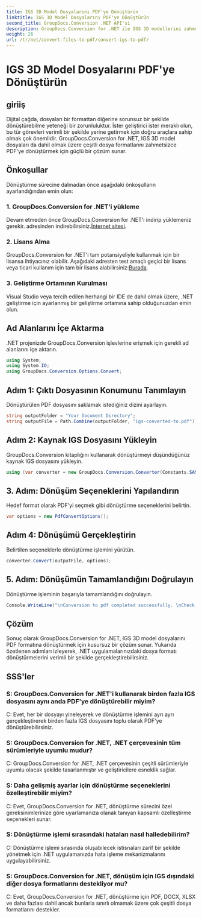 ```yaml
---
title: IGS 3D Model Dosyalarını PDF'ye Dönüştürün
linktitle: IGS 3D Model Dosyalarını PDF'ye Dönüştürün
second_title: GroupDocs.Conversion .NET API'si
description: GroupDocs.Conversion for .NET ile IGS 3D modellerini zahmetsizce PDF'ye dönüştürün. Sorunsuz dosya formatı dönüşümü için hemen indirin.
weight: 26
url: /tr/net/convert-files-to-pdf/convert-igs-to-pdf/
---
```


# IGS 3D Model Dosyalarını PDF'ye Dönüştürün

## giriiş
Dijital çağda, dosyaları bir formattan diğerine sorunsuz bir şekilde dönüştürebilme yeteneği bir zorunluluktur. İster geliştirici ister meraklı olun, bu tür görevleri verimli bir şekilde yerine getirmek için doğru araçlara sahip olmak çok önemlidir. GroupDocs.Conversion for .NET, IGS 3D model dosyaları da dahil olmak üzere çeşitli dosya formatlarını zahmetsizce PDF'ye dönüştürmek için güçlü bir çözüm sunar.
## Önkoşullar
Dönüştürme sürecine dalmadan önce aşağıdaki önkoşulların ayarlandığından emin olun:
### 1. GroupDocs.Conversion for .NET'i yükleme
 Devam etmeden önce GroupDocs.Conversion for .NET'i indirip yüklemeniz gerekir. adresinden indirebilirsiniz.[İnternet sitesi](https://releases.groupdocs.com/conversion/net/).
### 2. Lisans Alma
GroupDocs.Conversion for .NET'i tam potansiyeliyle kullanmak için bir lisansa ihtiyacınız olabilir. Aşağıdaki adresten test amaçlı geçici bir lisans veya ticari kullanım için tam bir lisans alabilirsiniz:[Burada](https://purchase.groupdocs.com/buy).
### 3. Geliştirme Ortamının Kurulması
Visual Studio veya tercih edilen herhangi bir IDE de dahil olmak üzere, .NET geliştirme için ayarlanmış bir geliştirme ortamına sahip olduğunuzdan emin olun.

## Ad Alanlarını İçe Aktarma
.NET projenizde GroupDocs.Conversion işlevlerine erişmek için gerekli ad alanlarını içe aktarın.
```csharp
using System;
using System.IO;
using GroupDocs.Conversion.Options.Convert;
```
## Adım 1: Çıktı Dosyasının Konumunu Tanımlayın
Dönüştürülen PDF dosyasını saklamak istediğiniz dizini ayarlayın.
```csharp
string outputFolder = "Your Document Directory";
string outputFile = Path.Combine(outputFolder, "igs-converted-to.pdf");
```
## Adım 2: Kaynak IGS Dosyasını Yükleyin
GroupDocs.Conversion kitaplığını kullanarak dönüştürmeyi düşündüğünüz kaynak IGS dosyasını yükleyin.
```csharp
using (var converter = new GroupDocs.Conversion.Converter(Constants.SAMPLE_IGS))
```
## 3. Adım: Dönüşüm Seçeneklerini Yapılandırın
Hedef format olarak PDF'yi seçmek gibi dönüştürme seçeneklerini belirtin.
```csharp
var options = new PdfConvertOptions();
```
## Adım 4: Dönüşümü Gerçekleştirin
Belirtilen seçeneklerle dönüştürme işlemini yürütün.
```csharp
converter.Convert(outputFile, options);
```
## 5. Adım: Dönüşümün Tamamlandığını Doğrulayın
Dönüştürme işleminin başarıyla tamamlandığını doğrulayın.
```csharp
Console.WriteLine("\nConversion to pdf completed successfully. \nCheck output in {0}", outputFolder);
```

## Çözüm
Sonuç olarak GroupDocs.Conversion for .NET, IGS 3D model dosyalarını PDF formatına dönüştürmek için kusursuz bir çözüm sunar. Yukarıda özetlenen adımları izleyerek, .NET uygulamalarınızdaki dosya formatı dönüştürmelerini verimli bir şekilde gerçekleştirebilirsiniz.
## SSS'ler
### S: GroupDocs.Conversion for .NET'i kullanarak birden fazla IGS dosyasını aynı anda PDF'ye dönüştürebilir miyim?
C: Evet, her bir dosyayı yineleyerek ve dönüştürme işlemini ayrı ayrı gerçekleştirerek birden fazla IGS dosyasını toplu olarak PDF'ye dönüştürebilirsiniz.
### S: GroupDocs.Conversion for .NET, .NET çerçevesinin tüm sürümleriyle uyumlu mudur?
C: GroupDocs.Conversion for .NET, .NET çerçevesinin çeşitli sürümleriyle uyumlu olacak şekilde tasarlanmıştır ve geliştiricilere esneklik sağlar.
### S: Daha gelişmiş ayarlar için dönüştürme seçeneklerini özelleştirebilir miyim?
C: Evet, GroupDocs.Conversion for .NET, dönüştürme sürecini özel gereksinimlerinize göre uyarlamanıza olanak tanıyan kapsamlı özelleştirme seçenekleri sunar.
### S: Dönüştürme işlemi sırasındaki hataları nasıl halledebilirim?
C: Dönüştürme işlemi sırasında oluşabilecek istisnaları zarif bir şekilde yönetmek için .NET uygulamanızda hata işleme mekanizmalarını uygulayabilirsiniz.
### S: GroupDocs.Conversion for .NET, dönüşüm için IGS dışındaki diğer dosya formatlarını destekliyor mu?
C: Evet, GroupDocs.Conversion for .NET, dönüştürme için PDF, DOCX, XLSX ve daha fazlası dahil ancak bunlarla sınırlı olmamak üzere çok çeşitli dosya formatlarını destekler.